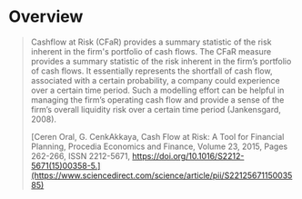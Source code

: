 # Overview
> Cashflow at Risk (CFaR) provides a summary statistic of the risk inherent in the firm's portfolio of cash flows. The CFaR measure provides a summary statistic of the risk inherent in the firm’s portfolio of cash flows. It essentially represents the shortfall of cash flow, associated with a certain probability, a company could experience over a certain time period. Such a modelling effort can be helpful in managing the firm’s operating cash flow and provide a sense of the firm’s overall liquidity risk over a certain time period (Jankensgard, 2008).
> 
> [Ceren Oral, G. CenkAkkaya, Cash Flow at Risk: A Tool for Financial Planning, Procedia Economics and Finance, Volume 23, 2015, Pages 262-266, ISSN 2212-5671, https://doi.org/10.1016/S2212-5671(15)00358-5.](https://www.sciencedirect.com/science/article/pii/S2212567115003585)


